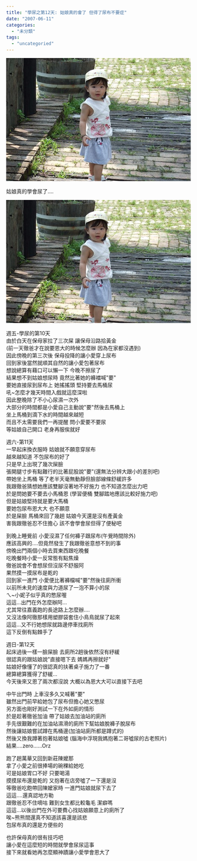 ```yaml
---
title: "學尿之第12天: 姑娘真的會了 但得了尿布不要症"
date: "2007-06-11"
categories: 
  - "未分類"
tags: 
  - "uncategoried"
---
```


![](images/532720200_8722c1c665.jpg)

姑娘真的學會尿了....  
  
![](images/532720200_8722c1c665.jpg)

週五-學尿的第10天  
由於白天在保母家拉了三次屎 讓保母沿路拾黃金  
(前一天徹爸才在說要恩大的時候怎麼辦 因為在家都沒遇到)  
因此傍晚的第三次後 保母投降的讓小愛穿上尿布  
回到家後當然就順其自然的讓小愛包著尿布  
想說總算有藉口可以懶一下 今晚不擦尿了  
結果想不到姑娘想尿時 竟然比著她的褲襠喊"要"  
要她直接尿到尿布上 她搖搖頭 堅持要去馬桶尿  
吼~怎麼才幾天時間入戲就這麼深啦  
因此整晚除了不小心尿濕一次外  
大部分的時間都是小愛自己主動說"要"然後去馬桶上  
坐上馬桶到滴下水的時間越來越短  
而且不太需要我們一再提醒 問小愛要不要尿  
等姑娘自己開口 老身再服俟就好

週六-第11天  
一早起床換衣服時 姑娘就不願意穿尿布  
越來越知道 不包尿布的好了  
只是早上出現了幾次屎臉  
張開腿寸步有點難行的比著屁股說"要"(還無法分辨大跟小的差別吧)  
帶她坐上馬桶 等了老半天毫無動靜但臉部線條舒緩許多  
我跟徹爸猜想她應該雙腳沒著地不好施力 也不知道怎麼出力吧  
於是問她要不要去小馬桶恩 (學習便桶 雙腳踏地應該比較好施力吧)  
但是姑娘堅持就是要大馬桶  
要她包尿布恩大大 也不願意  
於是屎臉 馬桶來回了幾趟 姑娘今天還是沒有產黃金  
害我跟徹爸忍不住擔心 該不會學會尿但得了便秘吧

到晚上睡覺前 小愛沒濕了任何褲子跟尿布(午覺時間除外)  
應該高興的....但竟然發生了我跟徹爸意想不到的事  
傍晚出門兩個小時去買東西跟吃晚餐  
吃晚餐時小愛一反常態有點焦燥  
徹爸說會不會想尿但沒尿不舒服阿  
果然摸一摸尿布是乾的  
回到家一進門 小愛便比著褲檔喊"要"然後往廁所衝  
以前所未見的速度與力道尿了一泡不算小的尿  
ㄟ~小妮子似乎真的憋尿喔  
這這...出門在外怎麼辦阿...  
尤其常往嘉義跑的長途路上怎麼辦....  
又沒法像阿徹那樣用塑膠袋套住小鳥鳥就尿了起來  
這這...又不行她想尿就路邊停車找廁所  
這下反倒有點棘手了

  
週日-第12天  
起床過後一樣一臉屎臉 去廁所2趟後依然沒有紓緩  
很認真的跟姑娘說"直接嗯下去 媽媽再擦就好"  
姑娘好像懂了的很認真的扶著桌子施力了一番  
總算總算獲得了舒緩...  
今天後來又恩了兩次都沒說 大概以為恩大大可以直接下去吧

中午出門時 上車沒多久又喊著"要"  
雖然出門前早給她包了尿布但擔心她又憋尿  
另方面也剛好測試一下在外如廁的情形  
於是趁著徹爸加油 帶了姑娘去加油站的廁所  
手先很艱難的在加油站濕滑的廁所下幫姑娘脫褲子脫尿布  
然後讓姑娘嘗試蹲在馬桶邊(加油站廁所都是蹲式的)  
然後又換我蹲著抱著姑娘噓 (腦海中浮現我媽抱著二哥噓尿的古老照片)  
結果....zero......Orz

跑了趟萬華又回到新莊陳嬤那  
拿了小愛之前很捧場的碗稞給她吃  
可是姑娘胃口不好 只要喝湯  
摸摸尿布還是乾的 又抱著在店旁噓了一下還是沒  
等徹爸吃飽帶回陳嬤家時 一進門姑娘就尿下去了  
這這....還真認地方勒  
跟徹爸忍不住嘀咕 難到女生都比較龜毛 潔癖嗎  
這這...以後出門在外可要費心找姑娘願意上的廁所了  
唉~熊熊間還真不知道該喜還是該悲  
包尿布真的還是方便些的

也許保母真的很有技巧吧  
讓小愛在這麼短的時間就學會尿尿這事  
接下來就看她再怎麼顯神蹟讓小愛學會恩大了
